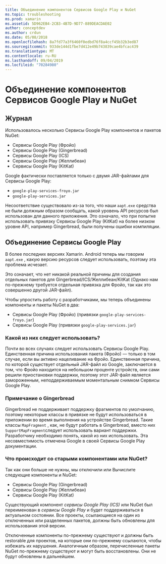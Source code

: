 ```yaml
---
title: Объединение компонентов Сервисов Google Play и NuGet
ms.topic: troubleshooting
ms.prod: xamarin
ms.assetid: 5D962EB4-2CB3-4B7D-9D77-889DEACDAE02
author: conceptdev
ms.author: crdun
ms.date: 05/08/2018
ms.openlocfilehash: 8a7fd77a3f6460f0edbd76f8a4ccf45b32b3ed87
ms.sourcegitcommit: 933de144d1fbe7d412e49b743839cae4bfcac439
ms.translationtype: MT
ms.contentlocale: ru-RU
ms.lasthandoff: 09/04/2019
ms.locfileid: "70284980"
---
```

# <a name="unifying-google-play-services-components-and-nuget"></a>Объединение компонентов Сервисов Google Play и NuGet

## <a name="history"></a>Журнал

Использовалось несколько Сервисы Google Play компонентов и пакетов NuGet:

- Сервисы Google Play (Фройо)
- Сервисы Google Play (Gingerbread)
- Сервисы Google Play (ICS)
- Сервисы Google Play (Желлибеан)
- Сервисы Google Play (KitKat)

Google фактически поставляется только с двумя JAR-файлами для Сервисы Google Play:

- `google-play-services-froyo.jar`
- `google-play-services.jar`

Несоответствие существовало из-за того, что наши `aapt.exe` средства не были должным образом сообщать, какой уровень API ресурсов был использован для данного приложения. Это означало, что при попытке использовать привязку Сервисы Google Play (KitKat) на более низком уровне API, например Gingerbread, были получены ошибки компиляции.

## <a name="unifying-google-play-services"></a>Объединение Сервисы Google Play

В более последних версиях Xamarin. Android теперь мы говорим `aapt.exe` , какую версию ресурсов следует использовать, поэтому эта проблема исчезает.

Это означает, что нет никакой реальной причины для создания отдельных пакетов для Gingerbread/ICS/Желлибеан/KitKat (Однако нам по-прежнему требуется отдельная привязка для Фройо, так как это совершенно другой JAR-файл).

Чтобы упростить работу с разработчиками, мы теперь объединены компоненты и пакеты NuGet в два:

- Сервисы Google Play (Фройо) (привязки `google-play-services-froyo.jar`)
- Сервисы Google Play (привязки `google-play-services.jar`)

### <a name="which-one-should-be-used"></a>Какой из них следует использовать?

Почти во всех случаях следует использовать Сервисы Google Play. Единственная причина использования пакета (Фройо) — только в том случае, если вы активно нацеливание на Фройо. Единственная причина, по которой существует отдельный JAR-файл из Google, заключается в том, что Фройо находится на небольшом проценте устройств, они сами решили приостановки поддержки, поэтому этот JAR-файл является замороженным, неподдерживаемым моментальным снимком Сервисы Google Play.

### <a name="note-about-gingerbread"></a>Примечание о Gingerbread

Gingerbread не поддерживает поддержку фрагментов по умолчанию, поэтому некоторые классы в привязке не будут использоваться в приложении во время выполнения на устройстве Gingerbread. Такие классы `MapFragment` , как, не будут работать в Gingerbread, вместо них `SupportMapFragment`следует использовать вариант поддержки. Разработчику необходимо понять, какой из них использовать. Эта несовместимость отмечена Google в своей Сервисы Google Play документации.

### <a name="what-happens-to-the-old-componentsnugets"></a>Что происходит со старыми компонентами или NuGet?

Так как они больше не нужны, мы отключили или Вычислите следующие компоненты и NuGet:

- Сервисы Google Play (Gingerbread)
- Сервисы Google Play (Желлибеан)
- Сервисы Google Play (KitKat)

Существующий компонент _сервисы Google Play (ICS)_ или NuGet был переименован в _сервисы Google Play_ и будет поддерживаться в актуальном состоянии. Все проекты, ссылающиеся на один из отключенных или разделенных пакетов, должны быть обновлены для использования этой версии.

Отключенные компоненты по-прежнему существуют и должны быть restorable для проектов, на которые они по-прежнему ссылаются, чтобы избежать их нарушения. Аналогичным образом, перечисленные пакеты NuGet по-прежнему существуют и могут быть восстановлены. Они не будут обновлены в дальнейшем.

